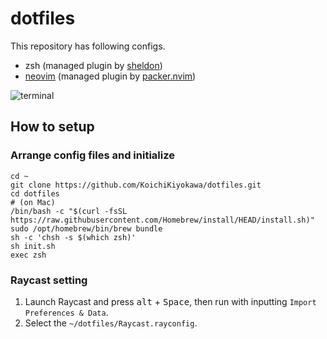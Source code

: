 # dotfiles

This repository has following configs.

- zsh (managed plugin by [sheldon](https://github.com/rossmacarthur/sheldon))
- [neovim](https://github.com/neovim/neovim) (managed plugin by [packer.nvim](https://github.com/wbthomason/packer.nvim))

![terminal](https://github.com/user-attachments/assets/c2c655a1-d454-4831-b886-29e0d3f21630)

## How to setup

### Arrange config files and initialize

```
cd ~
git clone https://github.com/KoichiKiyokawa/dotfiles.git
cd dotfiles
# (on Mac)
/bin/bash -c "$(curl -fsSL https://raw.githubusercontent.com/Homebrew/install/HEAD/install.sh)"
sudo /opt/homebrew/bin/brew bundle
sh -c 'chsh -s $(which zsh)'
sh init.sh
exec zsh
```

### Raycast setting

1. Launch Raycast and press <kbd>alt</kbd> + <kbd>Space</kbd>, then run with inputting `Import Preferences & Data`.
1. Select the `~/dotfiles/Raycast.rayconfig`.
